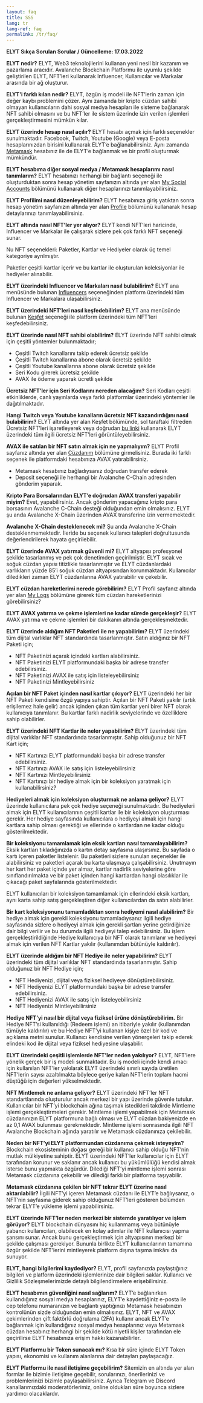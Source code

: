 ```yaml
---
layout: faq
title: SSS
lang: tr
lang-ref: faq
permalink: /tr/faq/
---
```


**ELYT Sıkça Sorulan Sorular / Güncelleme: 17.03.2022**

**ELYT nedir?**
ELYT, Web3 teknolojilerini kullanan yeni nesil bir kazanım ve pazarlama aracıdır. Avalanche Blockchain Platformu ile uyumlu şekilde geliştirilen ELYT, NFT’leri kullanarak Influencer, Kullanıcılar ve Markalar arasında bir ağ oluşturur.

**ELYT’i farklı kılan nedir?**
ELYT, özgün iş modeli ile NFT’lerin zaman için değer kaybı problemini çözer. Aynı zamanda bir kripto cüzdan sahibi olmayan kullanıcıların dahi sosyal medya hesapları ile sisteme bağlanarak NFT sahibi olmasını ve bu NFT’ler ile sistem üzerinde izin verilen işlemleri gerçekleştirmesini mümkün kılar.

**ELYT üzerinde hesap nasıl açılır?**
ELYT hesabı açmak için farklı seçenekler sunulmaktadır. Facebook, Twitch, Youtube (Google) veya E-posta hesaplarınızdan birisini kullanarak ELYT’e bağlanabilirsiniz. Aynı zamanda [Metamask](https://metamask.io/) hesabınız ile de ELYT’e bağlanmak ve bir profil oluşturmak mümkündür.

**ELYT hesabıma diğer sosyal medya / Metamask hesaplarımı nasıl tanımlarım?**
ELYT hesabınızı herhangi bir bağlantı seçeneği ile oluşturduktan sonra hesap yönetim sayfanızın altında yer alan [My Social Accounts](https://elytnet/profile/social-accounts) bölümünü kullanarak diğer hesaplarınızı tanımlayabilirsiniz.

**ELYT Profilimi nasıl düzenleyebilirim?**
ELYT hesabınıza giriş yatıktan sonra hesap yönetim sayfanızın altında yer alan [Profile](https://elyt.net/profile/me) bölümünü kullanarak hesap detaylarınızı tanımlayabilirsiniz.

**ELYT altında nasıl NFT’ler yer alıyor?**
ELYT kendi NFT’leri haricinde, Influencer ve Markalar ile çalışarak sizlere pek çok farklı NFT seçeneği sunar.

Nu NFT seçenekleri: Paketler, Kartlar ve Hediyeler olarak üç temel kategoriye ayrılmıştır.

Paketler çeşitli kartlar içerir ve bu kartlar ile oluşturulan koleksiyonlar ile hediyeler alınabilir.

**ELYT üzerindeki Influencer ve Markaları nasıl bulabilirim?**
ELYT ana menüsünde bulunan [Influencers](https://elyt.net/influencers) seçeneğinden platform üzerindeki tüm Influencer ve Markalara ulaşabilirsiniz.

**ELYT üzerindeki NFT’leri nasıl keşfedebilirim?**
ELYT ana menüsünde bulunan [Keşfet](https://elyt.net/explore) seçeneği ile platform üzerindeki tüm NFT’leri keşfedebilirsiniz.

**ELYT üzerinde nasıl NFT sahibi olabilirim?**
ELYT üzerinde NFT sahibi olmak için çeşitli yöntemler bulunmaktadır;
- Çeşitli Twitch kanallarını takip ederek ücretsiz şekilde
- Çeşitli Twitch kanallarına abone olarak ücretsiz şekilde
- Çeşitli Youtube kanallarına abone olarak ücretsiz şekilde
- Seri Kodu girerek ücretsiz şekilde
- AVAX ile ödeme yaparak ücretli şekilde

**Ücretsiz NFT’ler için Seri Kodlarını nereden alacağım?**
Seri Kodları çeşitli etkinliklerde, canlı yayınlarda veya farklı platformlar üzerindeki yöntemler ile dağıtılmaktadır.

**Hangi Twitch veya Youtube kanalların ücretsiz NFT kazandırdığını nasıl bulabilirim?**
ELYT altında yer alan Keşfet bölümünde, sol taraftaki filtreden Ücretsiz NFT’leri işaretleyerek veya doğrudan [bu linki](https://elyt.net/explore?free=true) kullanarak ELYT üzerindeki tüm ilgili ücretsiz NFT’leri görüntüleyebilirsiniz.

**AVAX ile satılan bir NFT satın almak için ne yapmalıyım?**
ELYT Profil sayfanız altında yer alan [Cüzdanım](https://elyt.net/profile/wallet) bölümüne girmelisiniz. Burada iki farklı seçenek ile platformdaki hesabınıza AVAX yatırabilirsiniz.
- Metamask hesabınız bağladıysanız doğrudan transfer ederek
- Deposit seçeneği ile herhangi bir Avalanche C-Chain adresinden gönderim yaparak.

**Kripto Para Borsalarından ELYT’e doğrudan AVAX transferi yapabilir miyim?**
Evet, yapabilirsiniz. Ancak gönderim yapacağınız kripto para borsasının Avalanche C-Chain desteği olduğundan emin olmalısınız. ELYT şu anda Avalanche X-Chain üzerinden AVAX transferine izin vermemektedir.

**Avalanche X-Chain desteklenecek mi?**
Şu anda Avalanche X-Chain desteklenmemektedir. İleride bu seçenek kullanıcı talepleri doğrultusunda değerlendirilerek hayata geçirilebilir.

**ELYT üzerinde AVAX yatırmak güvenli mi?**
ELYT altyapısı profesyonel şekilde tasarlanmış ve pek çok denetimden geçirilmiştir. ELYT sıcak ve soğuk cüzdan yapısı titizlikle tasarlanmıştır ve ELYT cüzdanlardaki varlıkların yüzde 85’i soğuk cüzdan altyapısından korunmaktadır. Kullanıcılar diledikleri zaman ELYT cüzdanlarına AVAX yatırabilir ve çekebilir.

**ELYT cüzdan hareketlerimi nerede görebilirim?**
ELYT Profil sayfanız altında yer alan [My Logs](https://elyt.net/profile/logs) bölümüne girerek tüm cüzdan hareketlerinizi görebilirsiniz?

**ELYT AVAX yatırma ve çekme işlemleri ne kadar sürede gerçekleşir?**
ELYT AVAX yatırma ve çekme işlemleri bir dakikanın altında gerçekleşmektedir.

**ELYT üzerinde aldığım NFT Paketleri ile ne yapabilirim?**
ELYT üzerindeki tüm dijital varlıklar NFT standardında tasarlanmıştır. Satın aldığınız bir NFT Paketi için;
- NFT Paketinizi açarak içindeki kartları alabilirsiniz.
- NFT Paketinizi ELYT platformundaki başka bir adrese transfer edebilirsiniz.
- NFT Paketinizi AVAX ile satış için listeleyebilirsiniz
- NFT Paketinizi Mintleyebilirsiniz

**Açılan bir NFT Paket içinden nasıl kartlar çıkıyor?**
ELYT üzerindeki her bir NFT Paketi kendisine özgü yapıya sahiptir. Açılan bir NFT Paketi yakılır (artık erişilemez hale gelir) ancak içinden çıkan tüm kartlar yeni birer NFT olarak kullanıcıya tanımlanır. Bu kartlar farklı nadirlik seviyelerinde ve özelliklere sahip olabilirler.

**ELYT üzerindeki NFT Kartlar ile neler yapabilirim?**
ELYT üzerindeki tüm dijital varlıklar NFT standardında tasarlanmıştır. Sahip olduğunuz bir NFT Kart için;
- NFT Kartınızı ELYT platformundaki başka bir adrese transfer edebilirsiniz.
- NFT Kartınızı AVAX ile satış için listeleyebilirsiniz
- NFT Kartınızı Mintleyebilirsiniz
- NFT Kartınızı bir hediye almak için bir koleksiyon yaratmak için kullanabilirsiniz?

**Hediyeleri almak için koleksiyon oluşturmak ne anlama geliyor?**
ELYT üzerinde kullanıcılara pek çok hediye seçeneği sunulmaktadır. Bu hediyeleri almak için ELYT kullanıcılarının çeşitli kartlar ile bir koleksiyon oluşturması gerekir. Her hediye sayfasında kullanıcılara o hediyeyi almak için hangi kartlara sahip olması gerektiği ve ellerinde o kartlardan ne kadar olduğu gösterilmektedir.

**Bir koleksiyonu tamamlamak için eksik kartları nasıl tamamlayabilirim?**
Eksik kartları tıkladığınızda o kartın detay sayfasına ulaşırsınız. Bu sayfada o kartı içeren paketler listelenir. Bu paketleri sizlere sunulan seçenekler ile alabilirsiniz ve paketleri açarak bu karta ulaşmaya çalışabilirsiniz. Unutmayın her kart her paket içinde yer almaz, kartlar nadirlik seviyelerine göre sınıflandırılmakta ve bir paket içinden hangi kartlardan hangi olasılıklar ile çıkacağı paket sayfalarında gösterilmektedir.

ELYT kullanıcıları bir koleksiyon tamamlamak için ellerindeki eksik kartları, aynı karta sahip satış gerçekleştiren diğer kullanıcılardan da satın alabilirler.

**Bir kart koleksiyonunu tamamladıktan sonra hediyemi nasıl alabilirim?**
Bir hediye almak için gerekli koleksiyonu tamamladıysanız ilgili hediye sayfasında sizlere o hediyeyi almak için gerekli şartları yerine getirdiğinize dair bilgi verilir ve bu durumda ilgili hediyeyi talep edebilirsiniz. Bu işlem gerçekleştirildiğinde Hediye kullanıcıya bir NFT olarak tanımlanır ve hediyeyi almak için verilen NFT Kartlar yakılır (kullanımdan bütünüyle kaldırılır).

**ELYT üzerinde aldığım bir NFT Hediye ile neler yapabilirim?**
ELYT üzerindeki tüm dijital varlıklar NFT standardında tasarlanmıştır. Sahip olduğunuz bir NFT Hediye için;
- NFT Hediyenizi, dijital veya fiziksel hediyeye dönüştürebilirsiniz.
- NFT Hediyenizi ELYT platformundaki başka bir adrese transfer edebilirsiniz.
- NFT Hediyenizi AVAX ile satış için listeleyebilirsiniz
- NFT Hediyenizi Mintleyebilirsiniz

**Hediye NFT’yi nasıl bir dijital veya fiziksel ürüne dönüştürebilirim.**
Bir Hediye NFT’si kullanıldığı (Redeem işlemi) an itibariyle yakılır (kullanımdan tümüyle kaldırılır) ve bu Hediye NFT’yi kullanan kişiye özel bir kod ve açıklama metni sunulur. Kullanıcı kendisine verilen yönergeleri takip ederek elindeki kod ile dijital veya fiziksel hediyesine ulaşabilir.

**ELYT üzerindeki çeşitli işlemlerde NFT’ler neden yakılıyor?**
ELYT, NFT’lere yönelik gerçek bir iş modeli sunmaktadır. Bu iş modeli içinde kendi amacı için kullanılan NFT’ler yakılarak ELYT üzerindeki sınırlı sayıda üretilen NFT’lerin sayısı azaltılmakta böylece geriye kalan NFT’lerin toplam hacmi düştüğü için değerleri yükselmektedir.

**NFT Mintlemek ne anlama geliyor?**
ELYT üzerindeki NFT’ler NFT standartlarında oluşturulur ancak merkezi bir yapı üzerinde güvenle tutulur. Kullanıcılar bir NFT’yi blockchain ağına taşımak istedikleri takdirde Mintleme işlemi gerçekleştirmeleri gerekir. Mintleme işlemi yapabilmek için Metamask cüzdanınızın ELYT platformuna bağlı olması ve ELYT cüzdan bakiyenizde en az 0,1 AVAX bulunması gerekmektedir. Mintleme işlemi sonrasında ilgili NFT Avalanche Blockchain ağında yaratılır ve Metamask cüzdanınıza çekilebilir.

**Neden bir NFT’yi ELYT platformundan cüzdanıma çekmek isteyeyim?**
Blockchain ekosisteminin doğası gereği bir kullanıcı sahip olduğu NFT’nin mutlak mülkiyetine sahiptir. ELYT üzerindeki NFT’ler kullanıcılar için ELYT tarafından korunur ve saklanır ancak kullanıcı bu yükümlülüğü kendisi almak isterse bunu yapmakta özgürdür. Dilediği NFT’yi mintleme işlemi sonrası Metamask cüzdanına çekebilir ve dilediği farklı bir platforma taşıyabilir.

**Metamask cüzdanına çekilen bir NFT tekrar ELYT üzerine nasıl aktarılabilir?**
İlgili NFT’yi içeren Metamask cüzdanı ile ELYT’e bağlıysanız, o NFT’nin sayfasına giderek sahip olduğunuz NFT’leri gösteren bölümden tekrar ELYT’e yükleme işlemi yapabilirsiniz.

**ELYT üzerinde NFT’ler neden merkezi bir sistemde yaratılıyor ve işlem görüyor?**
ELYT blockchain dünyasını hiç kullanmamış veya bütünüyle yabancı kullanıcıları, olabilecek en kolay adımlar ile NFT kullanıcısı yapma şansını sunar. Ancak bunu gerçekleştirmek için altyapısının merkezi bir şekilde çalışması gerekiyor. Bununla birlikte ELYT kullanıcılarının tamamına özgür şekilde NFT’lerini mintleyerek platform dışına taşıma imkânı da sunuyor.

**ELYT, hangi bilgilerimi kaydediyor?**
ELYT, profil sayfanızda paylaştığınız bilgileri ve platform üzerindeki işlemlerinize dair bilgileri saklar. Kullanıcı ve Gizlilik Sözleşmelerimizde detaylı bilgilendirmelere erişebilirsiniz.

**ELYT hesabımın güvenliğini nasıl sağlarım?**
ELYT’e bağlanırken kullandığınız sosyal medya hesaplarınız, ELYT’e kaydettiğiniz e-posta ile cep telefonu numaranızın ve bağlantı yaptığınızı Metamask hesabınızın kontrolünün sizde olduğundan emin olmalısınız. ELYT, NFT ve AVAX çekimlerinden çift faktörlü doğrulama (2FA) kullanır ancak ELYT’e bağlanmak için kullandığınız sosyal medya hesaplarınız veya Metamask cüzdan hesabınız herhangi bir şekilde kötü niyetli kişiler tarafından ele geçirilirse ELYT hesabınıza erişim hakkı kazanabilirler.

**ELYT Platformu bir Token sunacak mı?**
Kısa bir süre içinde ELYT Token yapısı, ekonomisi ve kullanım alanlarına dair detayları paylaşacağız.

**ELYT Platformu ile nasıl iletişime geçebilirim?**
Sitemizin en altında yer alan formlar ile bizimle iletişime geçebilir, sorularınızı, önerilerinizi ve problemlerinizi bizimle paylaşabilirsiniz. Ayrıca Telegram ve Discord kanallarımızdaki moderatörlerimiz, online oldukları süre boyunca sizlere yardımcı olacaklardır.
